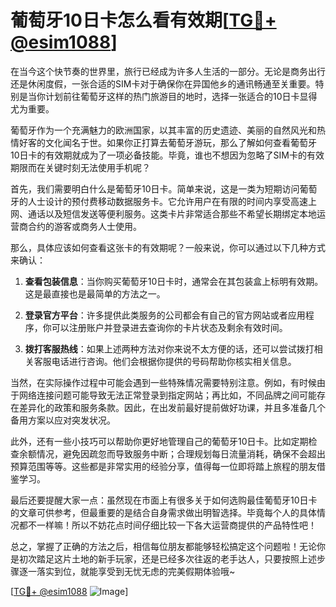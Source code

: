 # 葡萄牙10日卡怎么看有效期[[TG💪+ @esim1088](https://t.me/s/esim1088)]

在当今这个快节奏的世界里，旅行已经成为许多人生活的一部分。无论是商务出行还是休闲度假，一张合适的SIM卡对于确保你在异国他乡的通讯畅通至关重要。特别是当你计划前往葡萄牙这样的热门旅游目的地时，选择一张适合的10日卡显得尤为重要。

葡萄牙作为一个充满魅力的欧洲国家，以其丰富的历史遗迹、美丽的自然风光和热情好客的文化闻名于世。如果你正打算去葡萄牙游玩，那么了解如何查看葡萄牙10日卡的有效期就成为了一项必备技能。毕竟，谁也不想因为忽略了SIM卡的有效期限而在关键时刻无法使用手机呢？

首先，我们需要明白什么是葡萄牙10日卡。简单来说，这是一类为短期访问葡萄牙的人士设计的预付费移动数据服务卡。它允许用户在有限的时间内享受高速上网、通话以及短信发送等便利服务。这类卡片非常适合那些不希望长期绑定本地运营商合约的游客或商务人士使用。

那么，具体应该如何查看这张卡的有效期呢？一般来说，你可以通过以下几种方式来确认：

1. **查看包装信息**：当你购买葡萄牙10日卡时，通常会在其包装盒上标明有效期。这是最直接也是最简单的方法之一。
   
2. **登录官方平台**：许多提供此类服务的公司都会有自己的官方网站或者应用程序，你可以注册账户并登录进去查询你的卡片状态及剩余有效时间。

3. **拨打客服热线**：如果上述两种方法对你来说不太方便的话，还可以尝试拨打相关客服电话进行咨询。他们会根据你提供的号码帮助你核实相关信息。

当然，在实际操作过程中可能会遇到一些特殊情况需要特别注意。例如，有时候由于网络连接问题可能导致无法正常登录到指定网站；再比如，不同品牌之间可能存在差异化的政策和服务条款。因此，在出发前最好提前做好功课，并且多准备几个备用方案以应对突发状况。

此外，还有一些小技巧可以帮助你更好地管理自己的葡萄牙10日卡。比如定期检查余额情况，避免因疏忽而导致服务中断；合理规划每日流量消耗，确保不会超出预算范围等等。这些都是非常实用的经验分享，值得每一位即将踏上旅程的朋友借鉴学习。

最后还要提醒大家一点：虽然现在市面上有很多关于如何选购最佳葡萄牙10日卡的文章可供参考，但最重要的是结合自身需求做出明智选择。毕竟每个人的具体情况都不一样嘛！所以不妨花点时间仔细比较一下各大运营商提供的产品特性吧！

总之，掌握了正确的方法之后，相信每位朋友都能够轻松搞定这个问题啦！无论你是初次踏足这片土地的新手玩家，还是已经多次往返的老手达人，只要按照上述步骤逐一落实到位，就能享受到无忧无虑的完美假期体验哦~

[[TG💪+ @esim1088](https://t.me/s/esim1088) ![Image](https://i.postimg.cc/4NQfJmqS/Snipaste-2025-05-13-00-14-12.png)]